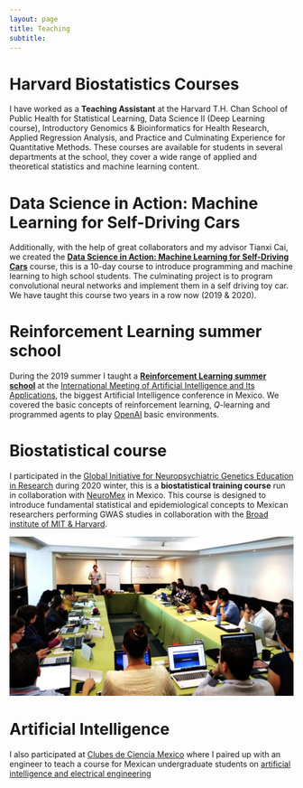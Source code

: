 ```yaml
---
layout: page
title: Teaching
subtitle: 
---
```


# Harvard Biostatistics Courses

I have worked as a **Teaching Assistant** at the Harvard T.H. Chan School of Public Health for Statistical Learning, Data Science II (Deep Learning course), Introductory Genomics & Bioinformatics for Health Research, Applied Regression Analysis, and Practice and Culminating Experience for Quantitative Methods.  These courses are available for students in several departments at the school, they cover a wide range of applied and theoretical statistics and machine learning content. 

# Data Science in Action: Machine Learning for Self-Driving Cars

Additionally, with the help of great collaborators and my advisor Tianxi Cai, we created the **[Data Science in Action: Machine Learning for Self-Driving Cars](https://www.hsph.harvard.edu/biostatistics/machine-learning-for-self-driving-cars/)** course, this is a 10-day course to introduce programming and machine learning to high school students. The culminating project is to program convolutional neural networks and implement them in a self driving toy car. We have taught this course two years in a row now (2019 & 2020).

# Reinforcement Learning summer school

During the 2019 summer I taught a **[Reinforcement Learning summer school](https://github.com/asonabend/RL_with_OpenAI)** at the [International Meeting of Artificial Intelligence and Its Applications](https://riiaa.org/), the biggest Artificial Intelligence conference in Mexico. We covered the basic concepts of reinforcement learning, $Q$-learning and programmed agents to play [OpenAI](https://gym.openai.com/) basic environments.

# Biostatistical course

I participated in the [Global Initiative for Neuropsychiatric Genetics Education in Research](https://ginger.sph.harvard.edu/) during 2020 winter, this is a **biostatistical training course** run in collaboration with [NeuroMex](https://ginger.sph.harvard.edu/2020/02/11/ginger-on-site-training-in-campeche-mexico-january-2019/) in Mexico. This course is designed to introduce fundamental statistical and epidemiological concepts to Mexican researchers performing GWAS studies in collaboration with the [Broad institute of MIT & Harvard](https://www.broadinstitute.org/).

![](neuromex.png)

# Artificial Intelligence

I also participated at [Clubes de Ciencia Mexico](https://www.clubesdeciencia.org/) where I paired up with an engineer to teach a course for Mexican undergraduate students on [artificial intelligence and electrical engineering](https://www.clubesdeciencia.mx/estudiantes/clubes2018/)

